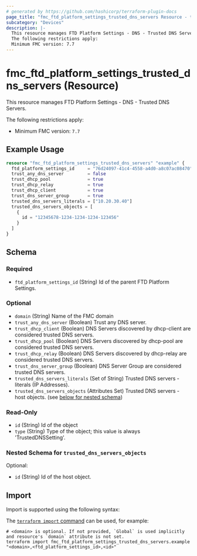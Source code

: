 ```yaml
---
# generated by https://github.com/hashicorp/terraform-plugin-docs
page_title: "fmc_ftd_platform_settings_trusted_dns_servers Resource - terraform-provider-fmc"
subcategory: "Devices"
description: |-
  This resource manages FTD Platform Settings - DNS - Trusted DNS Servers.
  The following restrictions apply:
  Minimum FMC version: 7.7
---
```


# fmc_ftd_platform_settings_trusted_dns_servers (Resource)

This resource manages FTD Platform Settings - DNS - Trusted DNS Servers.

The following restrictions apply:
  - Minimum FMC version: `7.7`

## Example Usage

```terraform
resource "fmc_ftd_platform_settings_trusted_dns_servers" "example" {
  ftd_platform_settings_id     = "76d24097-41c4-4558-a4d0-a8c07ac08470"
  trust_any_dns_server         = false
  trust_dhcp_pool              = true
  trust_dhcp_relay             = true
  trust_dhcp_client            = true
  trust_dns_server_group       = true
  trusted_dns_servers_literals = ["10.20.30.40"]
  trusted_dns_servers_objects = [
    {
      id = "12345678-1234-1234-1234-123456"
    }
  ]
}
```

<!-- schema generated by tfplugindocs -->
## Schema

### Required

- `ftd_platform_settings_id` (String) Id of the parent FTD Platform Settings.

### Optional

- `domain` (String) Name of the FMC domain
- `trust_any_dns_server` (Boolean) Trust any DNS server.
- `trust_dhcp_client` (Boolean) DNS Servers discovered by dhcp-client are considered trusted DNS servers.
- `trust_dhcp_pool` (Boolean) DNS Servers discovered by dhcp-pool are considered trusted DNS servers.
- `trust_dhcp_relay` (Boolean) DNS Servers discovered by dhcp-relay are considered trusted DNS servers.
- `trust_dns_server_group` (Boolean) DNS Server Group are considered trusted DNS servers.
- `trusted_dns_servers_literals` (Set of String) Trusted DNS servers - literals (IP Addresses).
- `trusted_dns_servers_objects` (Attributes Set) Trusted DNS servers - host objects. (see [below for nested schema](#nestedatt--trusted_dns_servers_objects))

### Read-Only

- `id` (String) Id of the object
- `type` (String) Type of the object; this value is always 'TrustedDNSSetting'.

<a id="nestedatt--trusted_dns_servers_objects"></a>
### Nested Schema for `trusted_dns_servers_objects`

Optional:

- `id` (String) Id of the host object.

## Import

Import is supported using the following syntax:

The [`terraform import` command](https://developer.hashicorp.com/terraform/cli/commands/import) can be used, for example:

```shell
# <domain> is optional. If not provided, `Global` is used implicitly and resource's `domain` attribute is not set.
terraform import fmc_ftd_platform_settings_trusted_dns_servers.example "<domain>,<ftd_platform_settings_id>,<id>"
```
